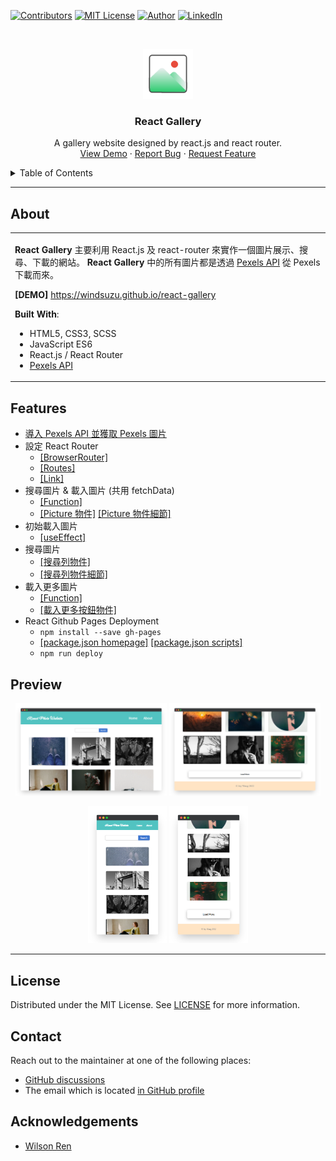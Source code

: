 <!--
*** Thanks for checking out the react-gallery. If you have a suggestion
*** that would make this better, please fork the repo and create a pull request
*** or simply open an issue with the tag "enhancement".
*** Thanks again! Now go create something AMAZING! :D
***
*** To avoid retyping too much info. Do a search and replace for the following:
*** github_username (that is "windsuzu"), repo_name (that is "react-gallery"), project_title, project_description
-->

<!-- [![Issues][issues-shield]][issues-url] -->
<!-- [![PR Welcome][pr-welcome-shield]](#contributing) -->
[![Contributors][contributors-shield]][contributors-url]
[![MIT License][license-shield]][license-url]
[![Author][author-shield]][author-url]
[![LinkedIn][linkedin-shield]][linkedin-url]

<!-- PROJECT LOGO -->
<br />
<p align="center">
  <a href="https://windsuzu.github.io/react-gallery">
    <img src="public/images/logo.png" alt="Logo" width="80" height="80">
  </a>

  <h3 align="center">React Gallery</h3>

  <p align="center">
    A gallery website designed by react.js and react router.
    <br />
    <a href="https://windsuzu.github.io/react-gallery">View Demo</a>
    ·
    <a href="https://github.com/windsuzu/react-gallery/issues">Report Bug</a>
    ·
    <a href="https://github.com/windsuzu/react-gallery/issues">Request Feature</a>
  </p>
</p>


<details>
<summary>Table of Contents</summary>

* [React Gallery](#react-gallery)
  * [About](#about)
  * [Features](#features)
  * [Preview](#preview)
  * [License](#license)
  * [Contact](#contact)
  * [Acknowledgements](#acknowledgements)

</details>

---

<!-- ABOUT THE PROJECT -->
## About

<table>
<tr>
<td>

**React Gallery** 主要利用 React.js 及 react-router 來實作一個圖片展示、搜尋、下載的網站。 **React Gallery** 中的所有圖片都是透過 [Pexels API](https://www.pexels.com/zh-tw/api/) 從 Pexels 下載而來。

**[DEMO]** https://windsuzu.github.io/react-gallery

**Built With**:

- HTML5, CSS3, SCSS
- JavaScript ES6
- React.js / React Router
- [Pexels API](https://www.pexels.com/zh-tw/api/)

</td>
</tr>
</table>

## Features

* [導入 Pexels API 並獲取 Pexels 圖片](src/api/pexels.js)
* 設定 React Router
  * [[BrowserRouter]](https://github.com/windsuzu/react-gallery/blob/main/src/index.js#L8-L10)
  * [[Routes]](https://github.com/windsuzu/react-gallery/blob/main/src/App.js#L12-L15)
  * [[Link]](https://github.com/windsuzu/react-gallery/blob/main/src/components/Nav.js#L9-L14)
* 搜尋圖片 & 載入圖片 (共用 fetchData)
  * [[Function]](https://github.com/windsuzu/react-gallery/blob/main/src/pages/Homepage.js#L11-L18)
  * [[Picture 物件]](https://github.com/windsuzu/react-gallery/blob/main/src/pages/Homepage.js#L38-L42) [[Picture 物件細節]](https://github.com/windsuzu/react-gallery/blob/main/src/components/Picture.js#L1-L25)
* 初始載入圖片
  * [[useEffect]](https://github.com/windsuzu/react-gallery/blob/main/src/pages/Homepage.js#L29)
* 搜尋圖片
  * [[搜尋列物件]](https://github.com/windsuzu/react-gallery/blob/main/src/pages/Homepage.js#L33-L37)
  * [[搜尋列物件細節]](https://github.com/windsuzu/react-gallery/blob/main/src/components/Search.js#L1-L25)
* 載入更多圖片
  * [[Function]](https://github.com/windsuzu/react-gallery/blob/main/src/pages/Homepage.js#L20-L27)
  * [[載入更多按鈕物件]](https://github.com/windsuzu/react-gallery/blob/main/src/pages/Homepage.js#L43-L47)
* React Github Pages Deployment
  * `npm install --save gh-pages`
  * [[package.json homepage]](https://github.com/windsuzu/react-gallery/blob/main/package.json#L3) [[package.json scripts]](https://github.com/windsuzu/react-gallery/blob/main/package.json#L18-L19)
  * `npm run deploy`
## Preview

<p align="center">
  <a href="https://windsuzu.github.io/react-gallery" target="_blank"><img src="public/images/web/1.png" width=48%></a>
  <a href="https://windsuzu.github.io/react-gallery" target="_blank"><img src="public/images/web/2.png" width=48%></a>
</p>

<p align="center">
  <a href="https://windsuzu.github.io/react-gallery" target="_blank"><img src="public/images/phone/1.png" width=25%></a>
  <a href="https://windsuzu.github.io/react-gallery" target="_blank"><img src="public/images/phone/2.png" width=25%></a>
</p>

---

## License

Distributed under the MIT License. See [LICENSE](https://github.com/windsuzu/react-gallery/blob/main/LICENSE) for more information.

## Contact

Reach out to the maintainer at one of the following places:

* [GitHub discussions](https://github.com/windsuzu/react-gallery/discussions)
* The email which is located [in GitHub profile](https://github.com/windsuzu)


## Acknowledgements

* [Wilson Ren](https://www.udemy.com/user/wilson-r-6/)


[contributors-shield]: https://img.shields.io/github/contributors/windsuzu/react-gallery.svg?style=for-the-badge
[contributors-url]: https://github.com/windsuzu/react-gallery/graphs/contributors
[issues-shield]: https://img.shields.io/github/issues/windsuzu/react-gallery.svg?style=for-the-badge
[issues-url]: https://github.com/windsuzu/react-gallery/issues
[license-shield]: https://img.shields.io/github/license/windsuzu/react-gallery.svg?style=for-the-badge&label=license
[license-url]: https://github.com/windsuzu/react-gallery/blob/main/LICENSE
[linkedin-shield]: https://img.shields.io/badge/-LinkedIn-black.svg?style=for-the-badge&logo=linkedin&colorB=555
[linkedin-url]: https://linkedin.com/in/windsuzu
[pr-welcome-shield]: https://shields.io/badge/PRs-Welcome-ff69b4?style=for-the-badge
[author-shield]: https://shields.io/badge/Made_with_%E2%9D%A4_by-windsuzu-F4A92F?style=for-the-badge
[author-url]: https://github.com/windsuzu
